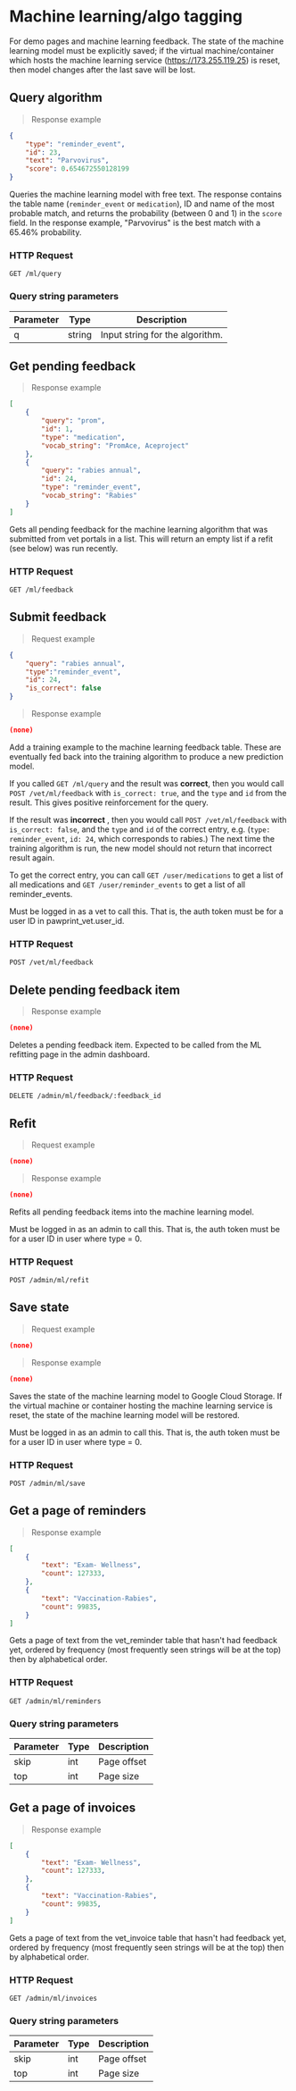 # Machine learning/algo tagging
For demo pages and machine learning feedback. The state of the machine learning model must be explicitly saved;
if the virtual machine/container which hosts the machine learning service (https://173.255.119.25) is reset, then model changes after
the last save will be lost.

## Query algorithm

> Response example

```json
{
    "type": "reminder_event",
    "id": 23,
    "text": "Parvovirus",
    "score": 0.654672550128199
}
```

Queries the machine learning model with free text. The response contains the table name (`reminder_event` or `medication`), ID and name
of the most probable match, and returns the probability (between 0 and 1) in the `score` field. In the response example,
"Parvovirus" is the best match with a 65.46% probability.

### HTTP Request
`GET /ml/query`

### Query string parameters
Parameter | Type | Description
--------- | ---- | -----------
q | string | Input string for the algorithm.

## Get pending feedback

> Response example

```json
[
    {
        "query": "prom",
        "id": 1,
        "type": "medication",
        "vocab_string": "PromAce, Aceproject"
    },
    {
        "query": "rabies annual",
        "id": 24,
        "type": "reminder_event",
        "vocab_string": "Rabies"
    }
]
```

Gets all pending feedback for the machine learning algorithm that was submitted from vet portals in a list.
This will return an empty list if a refit (see below) was run recently.

### HTTP Request
`GET /ml/feedback`

## Submit feedback
> Request example

```json
{
	"query": "rabies annual",
	"type":"reminder_event",
	"id": 24,
	"is_correct": false
}
```

> Response example

```json
(none)
```

Add a training example to the machine learning feedback table. These are eventually fed back
into the training algorithm to produce a new prediction model.

If you called `GET /ml/query` and the result was **correct**, then you would call `POST /vet/ml/feedback` with
`is_correct: true`, and the `type` and `id` from the result. This gives positive reinforcement for the query.

If the result was **incorrect** , then you would call `POST /vet/ml/feedback` with `is_correct: false`, and the
`type` and `id` of the correct entry, e.g. (`type: reminder_event`, `id: 24`, which corresponds to rabies.) The next
time the training algorithm is run, the new model should not return that incorrect result again.

To get the correct entry, you can call `GET /user/medications` to get a list of all medications and `GET /user/reminder_events`
to get a list of all reminder_events.

<aside class="notice">
Must be logged in as a vet to call this. That is, the auth token must be for a user ID in pawprint_vet.user_id.
</aside>

### HTTP Request
`POST /vet/ml/feedback`

## Delete pending feedback item

> Response example

```json
(none)
```

Deletes a pending feedback item. Expected to be called from the ML refitting page in the admin dashboard.

### HTTP Request
`DELETE /admin/ml/feedback/:feedback_id`

## Refit
> Request example

```json
(none)
```

> Response example

```json
(none)
```

Refits all pending feedback items into the machine learning model.

<aside class="notice">
Must be logged in as an admin to call this. That is, the auth token must be for a user ID in user where type = 0.
</aside>

### HTTP Request
`POST /admin/ml/refit`

## Save state
> Request example

```json
(none)
```

> Response example

```json
(none)
```

Saves the state of the machine learning model to Google Cloud Storage. If the virtual machine or container hosting the machine learning service
is reset, the state of the machine learning model will be restored.

<aside class="notice">
Must be logged in as an admin to call this. That is, the auth token must be for a user ID in user where type = 0.
</aside>

### HTTP Request
`POST /admin/ml/save`

## Get a page of reminders

> Response example

```json
[
    {
        "text": "Exam- Wellness",
        "count": 127333,
    },
    {
        "text": "Vaccination-Rabies",
        "count": 99835,
    }
]
```

Gets a page of text from the vet_reminder table that hasn't had feedback yet, ordered by frequency (most frequently seen strings will be at the top)
then by alphabetical order.

### HTTP Request
`GET /admin/ml/reminders`

### Query string parameters
Parameter | Type | Description
--------- | ---- | -----------
skip | int | Page offset
top | int | Page size

## Get a page of invoices

> Response example

```json
[
    {
        "text": "Exam- Wellness",
        "count": 127333,
    },
    {
        "text": "Vaccination-Rabies",
        "count": 99835,
    }
]
```

Gets a page of text from the vet_invoice table that hasn't had feedback yet, ordered by frequency (most frequently seen strings will be at the top)
then by alphabetical order.

### HTTP Request
`GET /admin/ml/invoices`

### Query string parameters
Parameter | Type | Description
--------- | ---- | -----------
skip | int | Page offset
top | int | Page size
